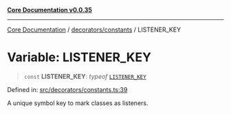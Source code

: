 [**Core Documentation v0.0.35**](../../../README.md)

***

[Core Documentation](../../../modules.md) / [decorators/constants](../README.md) / LISTENER\_KEY

# Variable: LISTENER\_KEY

> `const` **LISTENER\_KEY**: *typeof* [`LISTENER_KEY`](LISTENER_KEY.md)

Defined in: [src/decorators/constants.ts:39](https://github.com/stonemjs/core/blob/c9d95b58ccfb8efcaba0bed7bbf19084836cc28d/src/decorators/constants.ts#L39)

A unique symbol key to mark classes as listeners.
